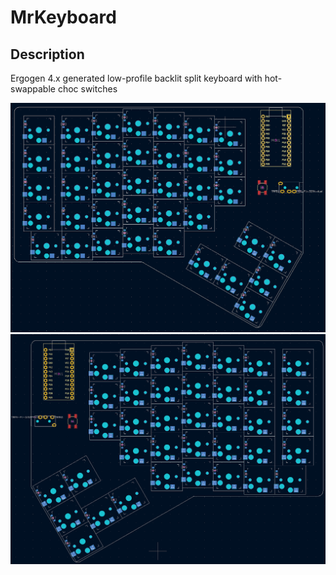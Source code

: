 # MrKeyboard

## Description
Ergogen 4.x generated low-profile backlit split keyboard with hot-swappable choc switches

![Kicad PCB of Left Half](images/kicad_pcb_left.png?) ![Kicad PCB of Right Half](images/kicad_pcb_right.png?)
